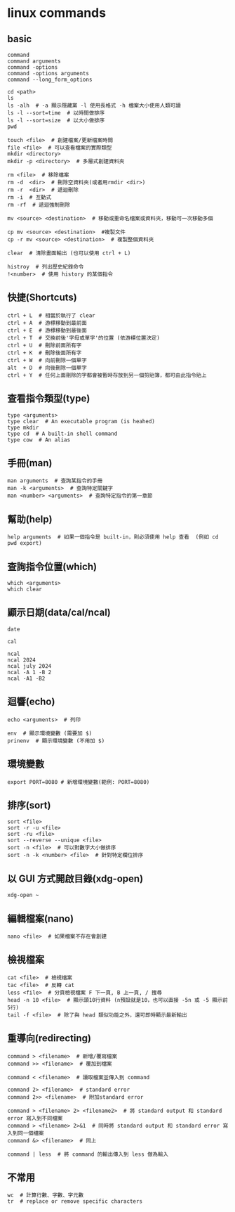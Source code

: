 # linux commands

## basic

```bash,icon=.devicon-bash-plain
command
command arguments
command -options
command -options arguments
command --long_form_options
```

```bash,icon=.devicon-bash-plain
cd <path>
ls
ls -alh  # -a 顯示隱藏黨 -l 使用長格式 -h 檔案大小使用人類可讀
ls -l --sort=time  # 以時間做排序
ls -l --sort=size  # 以大小做排序
pwd
```

```bash,icon=.devicon-bash-plain
touch <file>  # 創建檔案/更新檔案時間
file <file>  # 可以查看檔案的實際類型
mkdir <directory>
mkdir -p <directory>  # 多層式創建資料夾
```

```bash,icon=.devicon-bash-plain
rm <file>  # 移除檔案
rm -d  <dir>  # 刪除空資料夾(或者用rmdir <dir>)
rm -r  <dir>  # 遞迴刪除
rm -i  # 互動式
rm -rf  # 遞迴強制刪除

mv <source> <destination>  # 移動或重命名檔案或資料夾，移動可一次移動多個

cp mv <source> <destination>  #複製文件
cp -r mv <source> <destination>  # 複製整個資料夾
```

```bash,icon=.devicon-bash-plain
clear  # 清除畫面輸出 (也可以使用 ctrl + L)

histroy  # 列出歷史紀錄命令
!<number>  # 使用 history 的某個指令
```

## 快捷(Shortcuts)

```bash,icon=.devicon-bash-plain
ctrl + L  # 相當於執行了 clear
ctrl + A  # 游標移動到最前面
ctrl + E  # 游標移動到最後面
ctrl + T  # 交換前後'字母或單字'的位置 (依游標位置決定)
ctrl + U  # 刪除前面所有字
ctrl + K  # 刪除後面所有字
ctrl + W  # 向前刪除一個單字
alt  + D  # 向後刪除一個單字
ctrl + Y  # 任何上面刪除的字都會被暫時存放到另一個剪貼簿，都可由此指令貼上
```

## 查看指令類型(type)

```bash,icon=.devicon-bash-plain
type <arguments>
type clear  # An executable program (is heahed)
type mkdir
type cd  # A built-in shell command
type cow  # An alias
```

## 手冊(man)

```bash,icon=.devicon-bash-plain
man arguments  # 查詢某指令的手冊
man -k <arguments>  # 查詢特定關鍵字
man <number> <arguments>  # 查詢特定指令的第一章節
```

## 幫助(help)

```bash,icon=.devicon-bash-plain
help arguments  # 如果一個指令是 built-in，則必須使用 help 查看  (例如 cd pwd export)
```

## 查詢指令位置(which)

```bash,icon=.devicon-bash-plain
which <arguments>
which clear
```

## 顯示日期(data/cal/ncal)

```bash,icon=.devicon-bash-plain
date

cal

ncal
ncal 2024
ncal july 2024
ncal -A 1 -B 2
ncal -A1 -B2
```

## 迴響(echo)

```bash,icon=.devicon-bash-plain
echo <arguments>  # 列印

env  # 顯示環境變數 (需要加 $)
prinenv  # 顯示環境變數 (不用加 $)
```

## 環境變數

```bash,icon=.devicon-bash-plain
export PORT=8080 # 新增環境變數(範例: PORT=8080)
```

## 排序(sort)

```bash,icon=.devicon-bash-plain
sort <file>
sort -r -u <file>
sort -ru <file>
sort --reverse --unique <file>
sort -n <file>  # 可以對數字大小做排序
sort -n -k <number> <file>  # 針對特定欄位排序
```

## 以 GUI 方式開啟目錄(xdg-open)

```bash,icon=.devicon-bash-plain
xdg-open ~
```

## 編輯檔案(nano)

```bash,icon=.devicon-bash-plain
nano <file>  # 如果檔案不存在會創建
```

## 檢視檔案

```bash,icon=.devicon-bash-plain
cat <file>  # 檢視檔案
tac <file>  # 反轉 cat
less <file>  # 分頁檢視檔案 F 下一頁, B 上一頁, / 搜尋
head -n 10 <file>  # 顯示頭10行資料 (n預設就是10，也可以直接 -5n 或 -5 顯示前5行)
tail -f <file>  # 除了與 head 類似功能之外，還可即時顯示最新輸出
```

## 重導向(redirecting)

```bash,icon=.devicon-bash-plain
command > <filename>  # 新增/覆寫檔案
command >> <filename>  # 覆加到檔案

command < <filename>  # 讀取檔案並傳入到 command

command 2> <filename>  # standard error
command 2>> <filename>  # 附加standard error

command > <filename> 2> <filename2>  # 將 standard output 和 standard error 寫入到不同檔案
command > <filename> 2>&1  # 同時將 standard output 和 standard error 寫入到同一個檔案
command &> <filename>  # 同上

command | less  # 將 command 的輸出傳入到 less 做為輸入
```

## 不常用

```bash,icon=.devicon-bash-plain
wc  # 計算行數、字數、字元數
tr  # replace or remove specific characters
```
